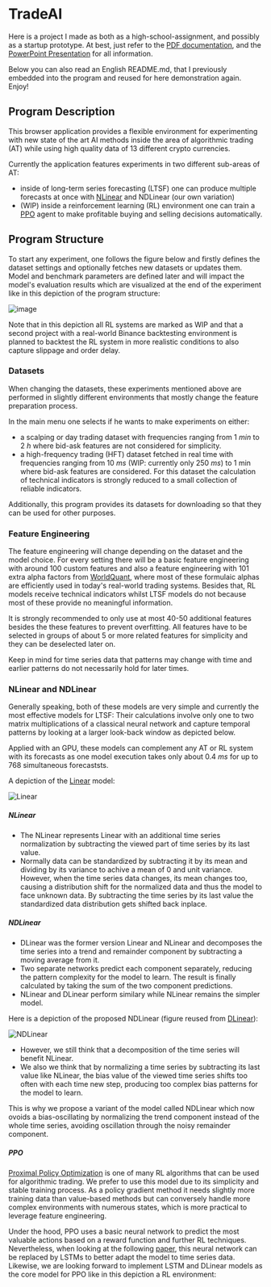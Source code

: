 # TradeAI

Here is a project I made as both as a high-school-assignment, and possibly as a startup prototype. At best, just refer to the [PDF documentation](https://github.com/HenningBeyer/TradeAI/blob/main/Documentation/Pflichtenheft.pdf), and the [PowerPoint Presentation](https://github.com/HenningBeyer/TradeAI/blob/main/Documentation/Presentation.pdf) for all information.

Below you can also read an English README.md, that I previously embedded into the program and reused for here demonstration again. Enjoy!

## Program Description
This browser application provides a flexible environment for experimenting with new state of the art AI methods inside the area of algorithmic trading (AT) 
 while using high quality data of 13 different crypto currencies.

Currently the application features experiments in two different sub-areas of AT:
- inside of long-term series forecasting (LTSF) one can produce multiple forecasts at once with [NLinear](https://arxiv.org/abs/2205.13504v3) and NDLinear (our own variation)
- (WIP) inside a reinforcement learning (RL) environment one can train a [PPO](https://arxiv.org/abs/1707.06347) agent to make profitable buying and selling decisions automatically.

## Program Structure

To start any experiment, one follows the figure below and firstly defines the dataset settings and optionally fetches new datasets or updates them. Model and benchmark parameters are defined later and will impact the model's evaluation results which are visualized at the end of the experiment like in this depiction of the program structure:

![image](https://github.com/user-attachments/assets/e3ee1fc4-ac8d-4e9d-9f6e-442486f4d666)


Note that in this depiction all RL systems are marked as WIP and that a second project with a real-world Binance backtesting environment 
is planned to backtest the RL system in more realistic conditions to also capture slippage and order delay.
### Datasets 

When changing the datasets, these experiments mentioned above are performed in slightly different environments that mostly change the feature preparation process. 

In the main menu one selects if he wants to make experiments on either:
- a scalping or day trading dataset with frequencies ranging from 1 *min* to 2 *h* where bid-ask features are not considered for simplicity.
- a high-frequency trading (HFT) dataset fetched in real time with frequencies ranging from 10 *ms* (WIP: currently only 250 *ms*) to 1 min where bid-ask features are considered. 
  For this dataset the calculation of technical indicators is strongly reduced to a small collection of reliable indicators.

Additionally, this program provides its datasets for downloading so that they can be  used for other purposes.

### Feature Engineering

The feature engineering will change depending on the dataset and the model choice.
For every setting there will be a basic feature engineering with around 100 custom 
features and also a feature engineering with 101 extra alpha factors from [WorldQuant](https://github.com/yli188/WorldQuant_alpha101_code/blob/master/101Alpha_code_1.py),
where most of these formulaic alphas are efficiently used in today's real-world trading systems. 
Besides that, RL models receive technical indicators whilst LTSF models do not because most of these provide no meaningful information.

It is strongly recommended to only use 
at most 40-50 additional features besides the these features to prevent overfitting. 
All features have to be selected in groups of about 5 or more related features for simplicity and they can be deselected later on.

Keep in mind for time series data that patterns may change with time and earlier patterns do not necessarily hold for later times.

### NLinear and NDLinear

Generally speaking, both of these models are very simple and currently the most effective models for LTSF: Their calculations involve only one to two matrix multiplications of a classical neural network and 
 capture temporal patterns by looking at a larger look-back window as depicted below. 

Applied with an GPU, these models can complement any AT or RL system with its forecasts as one model execution takes only about 0.4 *ms* for up to 768 simultaneous forecaststs.

A depiction of the [Linear](https://arxiv.org/abs/2205.13504v3) model:

![Linear](https://github.com/user-attachments/assets/954bb53d-2472-4ed9-b3dc-5e6624f3b474)
 
##### NLinear

- The NLinear represents Linear with an additional time series normalization by subtracting the viewed part of time series by its last value.
- Normally data can be standardized by subtracting it by its mean and dividing by its variance to achive a mean of 0 and unit variance. 
However, when the time series data changes, its mean changes too, causing a distribution shift for the normalized data and thus the
model to face unknown data. 
By subtracting the time series by its last value the standardized data distribution gets shifted back inplace.

##### NDLinear

- DLinear was the former version Linear and NLinear and decomposes the time series into a trend and remainder component by subtracting a moving average from it.
- Two separate networks predict each component separately, reducing the pattern complexity for the model to learn. 
 The result is finally calculated by taking the sum of the two component predictions.
- NLinear and DLinear perform similary while NLinear remains the simpler model.

Here is a depiction of the proposed NDLinear (figure reused from [DLinear](https://arxiv.org/abs/2205.13504v2)):

![NDLinear](https://github.com/user-attachments/assets/9a5c2352-661f-4fae-a43b-a2bb1df3c7ef)

- However, we still think that a decomposition of the time series will benefit NLinear.
- We also we think that by normalizing a time series by subtracting its last value like NLinear, 
 the bias value of the viewed time series shifts too often with each time new step, producing too complex bias patterns for the model to learn.

This is why we propose a variant of the model called NDLinear which now ovoids a bias-oscillating by normalizing 
the trend component instead of the whole time series, avoiding oscillation through the noisy remainder component.
<br>

##### PPO 

[Proximal Policy Optimization](https://arxiv.org/abs/1707.06347) is one of many RL algorithms that can be used for algorithmic trading. We prefer to use this model due to its simplicity and stable training process. As a policy gradient method it needs slightly more training data than value-based methods 
but can conversely handle more complex environments with numerous states, which is more practical to leverage feature engineering. 

Under the hood, PPO uses a basic neural network to predict the most valuable actions based on a reward function and further RL techniques. 
Nevertheless, when looking at the following [paper](https://www.ijcai.org/Proceedings/2020/627), this neural network can be replaced by LSTMs to better adapt the model to time series data.
Likewise, we are looking forward to implement LSTM and DLinear models as the core model for PPO like in this depiction a RL environment:

